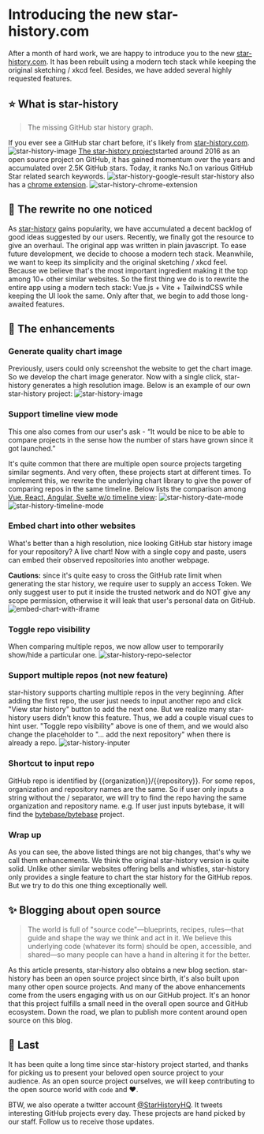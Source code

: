 # Introducing the new star-history.com

After a month of hard work, we are happy to introduce you to the new [star-history.com](http://star-history.com/). It has been rebuilt using a modern tech stack while keeping the original sketching / xkcd feel. Besides, we have added several highly requested features.

## ⭐️ What is star-history

> The missing GitHub star history graph.

If you ever see a GitHub star chart before, it's likely from [star-history.com](https://star-history.com).
![star-history-image](/blog/assets/star-history-image.png)
[The star-history project](https://github.com/star-history/star-history)started around 2016 as an open source project on GitHub, it has gained momentum over the years and accumulated over 2.5K GitHub stars. Today, it ranks No.1 on various GitHub Star related search keywords.
![star-history-google-result](/blog/assets/star-history-google-result.png)
star-history also has a [chrome extension](https://chrome.google.com/webstore/detail/star-history/iijibbcdddbhokfepbblglfgdglnccfn).
![star-history-chrome-extension](/blog/assets/star-history-chrome-extension.png)

## 🧵 The rewrite no one noticed

As [star-history](https://star-history.com) gains popularity, we have accumulated a decent backlog of good ideas suggested by our users. Recently, we finally got the resource to give an overhaul. The original app was written in plain javascript. To ease future development, we decide to choose a modern tech stack. Meanwhile, we want to keep its simplicity and the original sketching / xkcd feel. Because we believe that's the most important ingredient making it the top among 10+ other similar websites. So the first thing we do is to rewrite the entire app using a modern tech stack: Vue.js + Vite + TailwindCSS while keeping the UI look the same. Only after that, we begin to add those long-awaited features.

## 🚀 The enhancements

### Generate quality chart image

Previously, users could only screenshot the website to get the chart image. So we develop the chart image generator. Now with a single click, star-history generates a high resolution image. Below is an example of our own star-history project:
![star-history-image](/blog/assets/star-history-image.png)

### Support timeline view mode

This one also comes from our user's ask - “It would be nice to be able to compare projects in the sense how the number of stars have grown since it got launched.”

It's quite common that there are multiple open source projects targeting similar segments. And very often, these projects start at different times. To implement this, we rewrite the underlying chart library to give the power of comparing repos in the same timeline. Below lists the comparison among [Vue, React, Angular, Svelte w/o timeline view](https://star-history.com/#vuejs/vue&facebook/react&angular/angular&sveltejs/svelte&Timeline):
![star-history-date-mode](/blog/assets/star-history-date-mode.png)![star-history-timeline-mode](/blog/assets/star-history-timeline-mode.png)

### Embed chart into other websites

What's better than a high resolution, nice looking GitHub star history image for your repository? A live chart! Now with a single copy and paste, users can embed their observed repositories into another webpage.

**Cautions:** since it's quite easy to cross the GitHub rate limit when generating the star history, we require user to supply an access Token. We only suggest user to put it inside the trusted network and do NOT give any scope permission, otherwise it will leak that user's personal data on GitHub.
![embed-chart-with-iframe](/blog/assets/embed-chart-with-iframe.png)

### Toggle repo visibility

When comparing multiple repos, we now allow user to temporarily show/hide a particular one.
![star-history-repo-selector](/blog/assets/star-history-repo-selector.png)

### Support multiple repos (not new feature)

star-history supports charting multiple repos in the very beginning. After adding the first repo, the user just needs to input another repo and click "View star history" button to add the next one. But we realize many star-history users didn't know this feature. Thus, we add a couple visual cues to hint user. "Toggle repo visibility" above is one of them, and we would also change the placeholder to "... add the next repository" when there is already a repo.
![star-history-inputer](/blog/assets/star-history-inputer.png)

### Shortcut to input repo

GitHub repo is identified by {{organization}}/{{repository}}. For some repos, organization and repository names are the same. So if user only inputs a string without the / separator, we will try to find the repo having the same organization and repository name. e.g. If user just inputs bytebase, it will find the [bytebase/bytebase](https://github.com/bytebase/bytebase) project.

### Wrap up

As you can see, the above listed things are not big changes, that's why we call them enhancements. We think the original star-history version is quite solid. Unlike other similar websites offering bells and whistles, star-history only provides a single feature to chart the star history for the GitHub repos. But we try to do this one thing exceptionally well.

## ✨ Blogging about open source

> The world is full of "source code"—blueprints, recipes, rules—that guide and shape the way we think and act in it. We believe this underlying code (whatever its form) should be open, accessible, and shared—so many people can have a hand in altering it for the better.

As this article presents, star-history also obtains a new blog section. star-history has been an open source project since birth, it's also built upon many other open source projects. And many of the above enhancements come from the users engaging with us on our GitHub project. It's an honor that this project fulfills a small need in the overall open source and GitHub ecosystem. Down the road, we plan to publish more content around open source on this blog.

## 👋 Last

It has been quite a long time since star-history project started, and thanks for picking us to present your beloved open source project to your audience. As an open source project ourselves, we will keep contributing to the open source world with `code` and ❤️.

BTW, we also operate a twitter account [@StarHistoryHQ](https://twitter.com/StarHistoryHQ). It tweets interesting GitHub projects every day. These projects are hand picked by our staff. Follow us to receive those updates.
